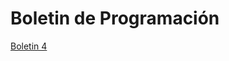 #  Boletin de Programación

[Boletin 4](https://github.com/Britza/Programacion/tree/master/src/com/programacion/Boletin4)


